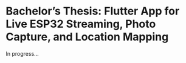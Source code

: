# Bachelor’s Thesis: Flutter App for Live ESP32 Streaming, Photo Capture, and Location Mapping
In progress...
